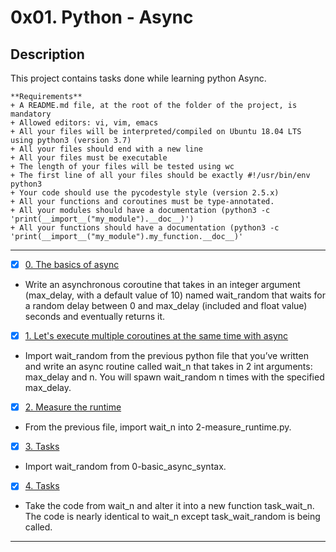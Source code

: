 # 0x01. Python - Async

## Description

This project contains tasks done while learning python Async.

```
**Requirements**
+ A README.md file, at the root of the folder of the project, is mandatory
+ Allowed editors: vi, vim, emacs
+ All your files will be interpreted/compiled on Ubuntu 18.04 LTS using python3 (version 3.7)
+ All your files should end with a new line
+ All your files must be executable
+ The length of your files will be tested using wc
+ The first line of all your files should be exactly #!/usr/bin/env python3
+ Your code should use the pycodestyle style (version 2.5.x)
+ All your functions and coroutines must be type-annotated.
+ All your modules should have a documentation (python3 -c 'print(__import__("my_module").__doc__)')
+ All your functions should have a documentation (python3 -c 'print(__import__("my_module").my_function.__doc__)'
```
---

+ [x] [0. The basics of async](./0-basic_async_syntax.py)

+  Write an asynchronous coroutine that takes in an integer argument (max_delay, with a default value of 10) named wait_random that waits for a random delay between 0 and max_delay (included and float value) seconds and eventually returns it.

+ [x] [1. Let's execute multiple coroutines at the same time with async](./1-concurrent_coroutines.py)

+ Import wait_random from the previous python file that you’ve written and write an async routine called wait_n that takes in 2 int arguments: max_delay and n. You will spawn wait_random n times with the specified max_delay.

+ [x] [2. Measure the runtime](./2-measure_runtime.py)

+ From the previous file, import wait_n into 2-measure_runtime.py.

+ [x] [3. Tasks](./3-tasks.py)

+ Import wait_random from 0-basic_async_syntax.

+ [x] [4. Tasks](./4-tasks.py)

+ Take the code from wait_n and alter it into a new function task_wait_n.  The code is nearly identical to wait_n except task_wait_random is being called.

---